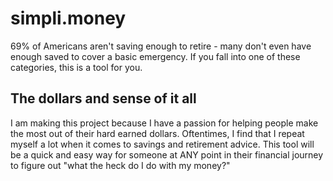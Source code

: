 # simpli.money

69% of Americans aren't saving enough to retire - many don't even have enough saved to cover a basic emergency. If you fall into one of these categories, this is a tool for you.

## The dollars and sense of it all

I am making this project because I have a passion for helping people make the most out of their hard earned dollars. Oftentimes, I find that I repeat myself a lot when it comes to savings and retirement advice. This tool will be a quick and easy way for someone at ANY point in their financial journey to figure out "what the heck do I do with my money?"
